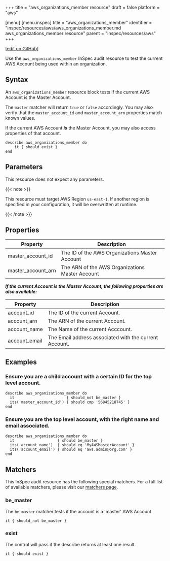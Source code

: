 +++
title = "aws_organizations_member resource"
draft = false
platform = "aws"

[menu]
  [menu.inspec]
    title = "aws_organizations_member"
    identifier = "inspec/resources/aws/aws_organizations_member.md aws_organizations_member resource"
    parent = "inspec/resources/aws"
+++

[\[edit on GitHub\]](https://github.com/inspec/inspec-aws/blob/master/docs/resources/aws_organizations_member.md)

Use the `aws_organizations_member` InSpec audit resource to test the current AWS Account being used within an organization.

## Syntax

An `aws_organizations_member` resource block tests if the current AWS Account is the Master Account.

The `master` matcher will return `true` or `false` accordingly.
You may also verify that the `master_account_id` and `master_account_arn` properties match known values.

If the current AWS Account _**is**_ the Master Account, you may also access properties of that account.

    describe aws_organizations_member do
        it { should exist }
    end

## Parameters

This resource does not expect any parameters.

{{< note >}}

This resource must target AWS Region `us-east-1`. If another region is specified
in your configuration, it will be overwritten at runtime.

{{< /note >}}

## Properties

| Property           | Description                                     |
| ------------------ | ----------------------------------------------- |
| master_account_id  | The ID of the AWS Organizations Master Account  |
| master_account_arn | The ARN of the AWS Organizations Master Account |

_**If the current Account is the Master Account, the following properties are also available:**_

| Property      | Description                                            |
| ------------- | ------------------------------------------------------ |
| account_id    | The ID of the current Account.                         |
| account_arn   | The ARN of the current Account.                        |
| account_name  | The Name of the current Acccount.                      |
| account_email | The Email address associated with the current Account. |

## Examples

### Ensure you are a child account with a certain ID for the top level account.

    describe aws_organizations_member do
      it                       { should_not be_master }
      its('master_account_id') { should cmp '56845218745' }
    end

### Ensure you are the top level account, with the right name and email associated.

    describe aws_organizations_member do
      it                   { should be_master }
      its('account_name')  { should eq 'MyAWSMasterAccount' }
      its('account_email') { should eq 'aws.admin@org.com' }
    end

## Matchers

This InSpec audit resource has the following special matchers. For a full list
of available matchers, please visit our [matchers page](/inspec/matchers/).

### be_master

The `be_master` matcher tests if the account is a 'master' AWS Account.

    it { should_not be_master }

### exist

The control will pass if the describe returns at least one result.

    it { should exist }
